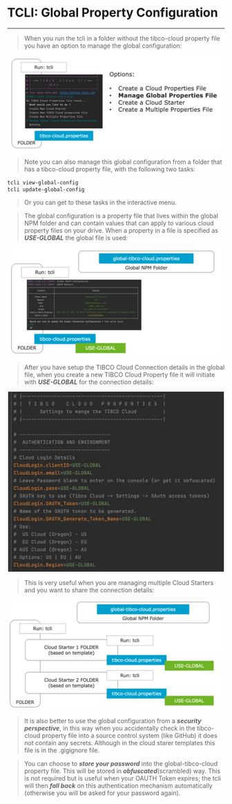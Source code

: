 # TCLI: Global Property Configuration

---
> When you run the tcli in a folder without the tibco-cloud property file you have an option to manage the global configuration:

<p align="center">
    <img src="001_Manage_Global.png"/>
</p>

> Note you can also manage this global configuration from a folder that has a tibco-cloud property file, with the following two tasks:

```console
tcli view-global-config
tcli update-global-config
```

> Or you can get to these tasks in the interactive menu.

> The global configuration is a property file that lives within the global NPM folder and can contain values that can apply to various cloud property files on your drive. When a property in a file is specified as ***USE-GLOBAL*** the global file is used:

<p align="center">
    <img src="001_Global_Prop.png"/>
</p>

> After you have setup the TIBCO Cloud Connection details in the global file, when you create a new TIBCO Cloud Property file it will initiate with ***USE-GLOBAL*** for the connection details:

<p align="center">
    <img src="001_Global_Set.png" width="500px" />
</p>

> This is very useful when you are managing multiple Cloud Starters and you want to share the connection details:

<p align="center">
    <img src="001_CS_Global.png" width="800px" />
</p>

> It is also better to use the global configuration from a ***security perspective***, in this way when you accidentally check in the tibco-cloud property file into a source control system (like GitHub) it does not contain any secrets. Although in the cloud starer templates this file is in the .gigignore file.

> You can choose to ***store your password*** into the global-tibco-cloud property file. This will be stored in ***obfuscated***(scrambled) way. This is not required but is useful when your OAUTH Token expires; the tcli will then ***fall back*** on this authentication mechanism automatically (otherwise you will be asked for your password again).
